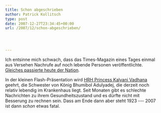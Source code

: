 ```yaml
---
title: Schon abgeschrieben
author: Patrick Kollitsch
type: post
date: 2007-12-27T23:34:45+00:00
url: /2007/12/schon-abgeschrieben/




---
```

Ich entsinne mich schwach, dass das Times-Magazin eines Tages einmal aus Versehen Nachrufe auf noch lebende Personen veröffentlichte. [Gleiches passierte heute der Nation][1]. 

In der kleinen Flash-Präsentation wird [<span class="caps">HRH</span> Princess Kalyani Vadhana][2] geehrt, die Schwester von König Bhumibol Adulyadej, die derzeit noch relativ lebendig im Krankenhaus liegt. Seit Monaten gibt es schlechte Nachrichten zu ihrem Gesundheitszustand und es dürfte nicht mit Besserung zu rechnen sein. Dass am Ende dann aber steht 1923 --- 2007 ist dann _schon_ etwas fatal.

 [1]: http://www.nationmultimedia.com/2007/12/31/headlines/headlines_30060588.php
 [2]: http://en.wikipedia.org/wiki/Galyani_Vadhana